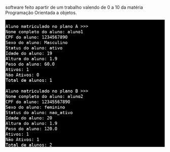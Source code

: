 software feito apartir de um trabalho valendo de 0 a 10 da matéria Programação Orientada a objetos. 

<img src="img/cap.png">
